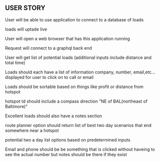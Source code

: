 ## USER STORY

User will be able to use application to connect to a database of loads

loads will uptade live

User will open a web browser that has this application running

<!-- User should type in location, when they will be at location (today,tomorrow,monday) ,and max deadhead  -->

Request will connect to a graphql back end

User will get list of potential loads (additional inputs include distance and total time)

Loads should each have a list of information company, number, email,etc... displayed for user to click on to call or email

Loads should be sortable based on things like profit or distance from hotspot

hotspot td should include a compass direction "NE of BAL(northeast of Baltimore)"

Excellent loads should also have a notes section

route planner option should return list of best two day scenarios that end somewhere near a hotspot

potential two a day list options based on predetermined inputs

Email and phone should be be something that is clicked without haveing to see the actual number but notes should be there if they exist
